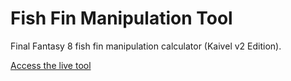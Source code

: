 # Fish Fin Manipulation Tool

Final Fantasy 8 fish fin manipulation calculator (Kaivel v2 Edition).

[Access the live tool](https://galbadia.garden/fish-fins-kai)